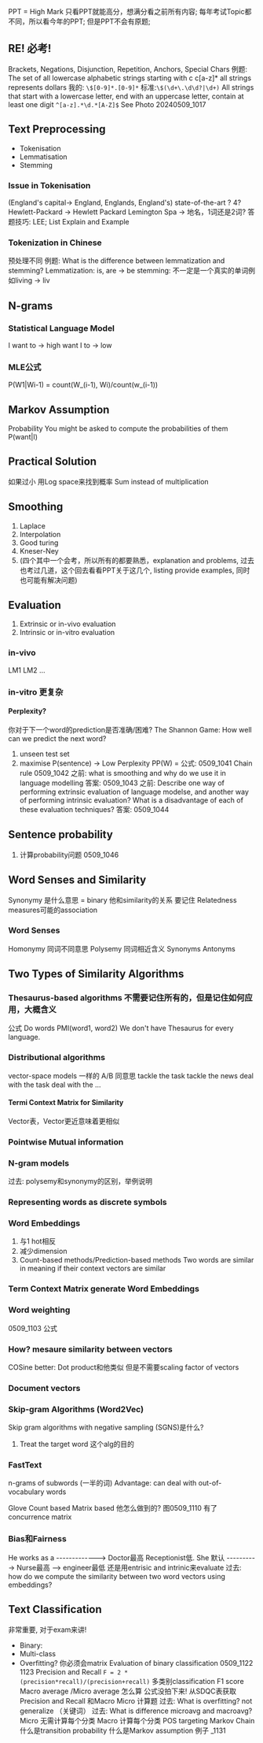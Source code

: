 PPT = High Mark 只看PPT就能高分，想满分看之前所有内容; 每年考试Topic都不同，所以看今年的PPT; 但是PPT不会有原题; 
## RE! 必考! 
Brackets, Negations, Disjunction, Repetition, Anchors, Special Chars
例题: The set of all lowercase alphabetic strings starting with c
c[a-z]*
all strings represents dollars
我的: `\$[0-9]*.[0-9]*`
标准:`\$(\d+\.\d\d?|\d+)`
All strings that start with a lowercase letter, end with an uppercase letter, contain at least one digit
`^[a-z].*\d.*[A-Z]$`
See Photo 20240509_1017

## Text Preprocessing 
- Tokenisation
- Lemmatisation
- Stemming
### Issue in Tokenisation 
(England's capital-> England, Englands, England's)
state-of-the-art ? 4? 
Hewlett-Packard -> Hewlett Packard
Lemington Spa -> 地名，1词还是2词? 
答题技巧: LEE; List Explain and Example

### Tokenization in Chinese 
预处理不同
例题: What is the difference between lemmatization and stemming? 
Lemmatization: is, are -> be
stemming: 不一定是一个真实的单词例如living -> liv
## N-grams
### Statistical Language Model
I want to -> high
want I to -> low
### MLE公式
P(W1|Wi-1) = count(W_(i-1), Wi)/count(w_(i-1))
## Markov Assumption
Probability
You might be asked to compute the probabilities of them
P(want|I)
## Practical Solution
如果过小
用Log space来找到概率 
Sum instead of multiplication
## Smoothing
1. Laplace
2. Interpolation
3. Good turing
4. Kneser-Ney 
5. (四个其中一个会考，所以所有的都要熟悉，explanation and problems, 过去也考过几道，这个回去看看PPT关于这几个, listing provide examples, 同时也可能有解决问题)
## Evaluation
1. Extrinsic or in-vivo evaluation
2. Intrinsic or in-vitro evaluation
### in-vivo
LM1 LM2 ...
### in-vitro 更复杂
#### Perplexity? 
你对于下一个word的prediction是否准确/困难? 
The Shannon Game: How well can we predict the next word? 
1. unseen test set
2. maximise P(sentence) -> Low Perplexity
PP(W) = 公式: 0509_1041
Chain rule 0509_1042
之前: what is smoothing and why do we use it in language modelling
答案: 0509_1043 
之前: Describe one way of performing extrinsic evaluation of language modelse, and another way of performing intrinsic evaluation? What is a disadvantage of each of these evaluation techniques? 
答案: 0509_1044
## Sentence probability
1. 计算probability问题 0509_1046
## Word Senses and Similarity 
Synonymy 是什么意思 = binary 他和similarity的关系 要记住
Relatedness measures可能的association
### Word Senses
Homonymy 同词不同意思
Polysemy 同词相近含义
Synonyms 
Antonyms
## Two Types of Similarity Algorithms
### Thesaurus-based algorithms 不需要记住所有的，但是记住如何应用，大概含义
公式 Do words PMI(word1, word2)
We don't have Thesaurus for every language. 
### Distributional algorithms
vector-space models 一样的
A/B 同意思
tackle the task tackle the news
deal with the task deal with the ...
#### Termi Context Matrix for Similarity 
Vector表，Vector更近意味着更相似
### Pointwise Mutual information

### N-gram models
过去: polysemy和synonymy的区别，举例说明
### Representing words as discrete symbols
### Word Embeddings
1. 与1 hot相反
2. 减少dimension
3. Count-based methods/Prediction-based methods
Two words are similar in meaning if their context vectors are similar
### Term Context Matrix generate Word Embeddings
### Word weighting
0509_1103 公式
### How? mesaure similarity between vectors
COSine better: Dot product和他类似 但是不需要scaling factor of vectors
### Document vectors

### Skip-gram Algorithms (Word2Vec)
Skip gram algorithms with negative sampling (SGNS)是什么? 
1. Treat the target word
这个alg的目的
### FastText
n-grams of subwords (一半的词)
Advantage: can deal with out-of-vocabulary words

Glove 
Count based 
Matrix based
他怎么做到的? 
图0509_1110
有了concurrence matrix

### Bias和Fairness
He works as a -------------> Doctor最高 Receptionist低. 
She 默认 ----------> Nurse最高 --> engineer最低 
还是用entrisic and intrinic来evaluate
过去: how do we compute the similarity between two word vectors using embeddings? 


## Text Classification
非常重要, 对于exam来讲! 
- Binary: 
- Multi-class
- Overfitting? 
你必须会matrix
Evaluation of binary classification 0509_1122 1123
Precision and Recall
`F = 2 *(precision*recall)/(precision+recall)`
多类别classification
F1 score 
Macro average /Micro average 怎么算 公式没拍下来! 
从SDQC表获取Precision and Recall 和Macro Micro 计算题
过去: What is overfitting? 
not generalize （关键词）
过去: What is difference microavg and macroavg? 
Micro 无需计算每个分类 Macro 计算每个分类
POS targeting
Markov Chain 
什么是transition probability 什么是Markov assumption
例子 _1131